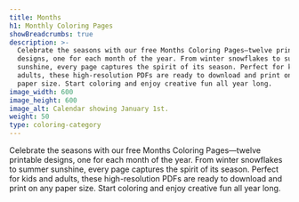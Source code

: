 ```yaml
---
title: Months
h1: Monthly Coloring Pages
showBreadcrumbs: true
description: >-
  Celebrate the seasons with our free Months Coloring Pages—twelve printable
  designs, one for each month of the year. From winter snowflakes to summer
  sunshine, every page captures the spirit of its season. Perfect for kids and
  adults, these high-resolution PDFs are ready to download and print on any
  paper size. Start coloring and enjoy creative fun all year long.
image_width: 600
image_height: 600
image_alt: Calendar showing January 1st.
weight: 50
type: coloring-category
---
```


Celebrate the seasons with our free Months Coloring Pages—twelve printable designs, one for each month of the year. From winter snowflakes to summer sunshine, every page captures the spirit of its season. Perfect for kids and adults, these high-resolution PDFs are ready to download and print on any paper size. Start coloring and enjoy creative fun all year long.